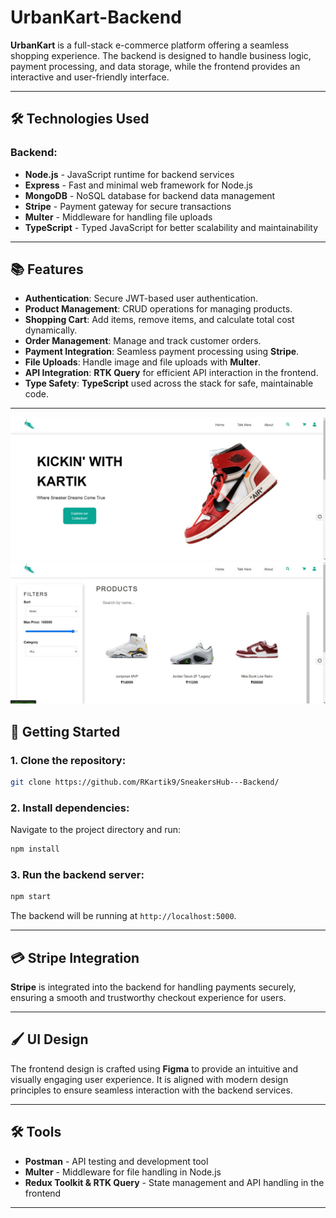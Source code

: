 # UrbanKart-Backend

**UrbanKart** is a full-stack e-commerce platform offering a seamless shopping experience. The backend is designed to handle business logic, payment processing, and data storage, while the frontend provides an interactive and user-friendly interface.

---

## 🛠️ Technologies Used

### Backend:

- **Node.js** - JavaScript runtime for backend services
- **Express** - Fast and minimal web framework for Node.js
- **MongoDB** - NoSQL database for backend data management
- **Stripe** - Payment gateway for secure transactions
- **Multer** - Middleware for handling file uploads
- **TypeScript** - Typed JavaScript for better scalability and maintainability

---

## 📚 Features

- **Authentication**: Secure JWT-based user authentication.
- **Product Management**: CRUD operations for managing products.
- **Shopping Cart**: Add items, remove items, and calculate total cost dynamically.
- **Order Management**: Manage and track customer orders.
- **Payment Integration**: Seamless payment processing using **Stripe**.
- **File Uploads**: Handle image and file uploads with **Multer**.
- **API Integration**: **RTK Query** for efficient API interaction in the frontend.
- **Type Safety**: **TypeScript** used across the stack for safe, maintainable code.

---

![UrbanKart Logo](./assets/sneaker-main.jpg)
![UrbanKart Logo](./assets/sneaker-products.jpg)

## 🚀 Getting Started

### 1. Clone the repository:

```bash
git clone https://github.com/RKartik9/SneakersHub---Backend/
```

### 2. Install dependencies:

Navigate to the project directory and run:

```bash
npm install
```

### 3. Run the backend server:

```bash
npm start
```

The backend will be running at `http://localhost:5000`.

---

## 💳 Stripe Integration

**Stripe** is integrated into the backend for handling payments securely, ensuring a smooth and trustworthy checkout experience for users.

---

## 🖌️ UI Design

The frontend design is crafted using **Figma** to provide an intuitive and visually engaging user experience. It is aligned with modern design principles to ensure seamless interaction with the backend services.

---

## 🛠️ Tools

- **Postman** - API testing and development tool
- **Multer** - Middleware for file handling in Node.js
- **Redux Toolkit & RTK Query** - State management and API handling in the frontend

---

